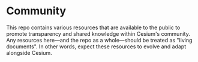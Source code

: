 # Community

This repo contains various resources that are available to the public to promote transparency and shared knowledge within Cesium's community. Any resources here—and the repo as a whole—should be treated as "living documents". In other words, expect these resources to evolve and adapt alongside Cesium.
